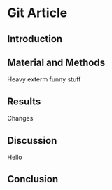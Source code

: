 # Git Article
## Introduction

## Material and Methods
Heavy exterm funny stuff

## Results
Changes
## Discussion
Hello
## Conclusion
